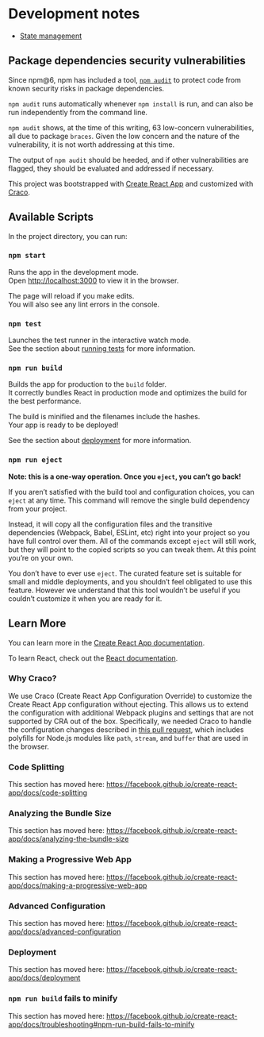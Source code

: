 # Development notes

- [State management](../src/state/README.md)

## Package dependencies security vulnerabilities

Since npm@6, npm has included a tool,
[`npm audit`](https://blog.npmjs.org/post/173719309445/npm-audit-identify-and-fix-insecure)
to protect code from known security risks in package dependencies.

`npm audit` runs automatically whenever `npm install` is run, and can also
be run independently from the command line.

`npm audit` shows, at the time of this writing, 63 low-concern
vulnerabilities, all due to package `braces`. Given the low concern and the
nature of the vulnerability, it is not worth addressing at this time.

The output of `npm audit` should be heeded, and if other vulnerabilities
are flagged, they should be evaluated and addressed if necessary.

This project was bootstrapped with [Create React App](https://github.com/facebook/create-react-app) and customized with [Craco](https://craco.js.org/docs/).

## Available Scripts

In the project directory, you can run:

### `npm start`

Runs the app in the development mode.<br>
Open [http://localhost:3000](http://localhost:3000) to view it in the browser.

The page will reload if you make edits.<br>
You will also see any lint errors in the console.

### `npm test`

Launches the test runner in the interactive watch mode.<br>
See the section about [running tests](https://facebook.github.io/create-react-app/docs/running-tests) for more information.

### `npm run build`

Builds the app for production to the `build` folder.<br>
It correctly bundles React in production mode and optimizes the build for the best performance.

The build is minified and the filenames include the hashes.<br>
Your app is ready to be deployed!

See the section about [deployment](https://facebook.github.io/create-react-app/docs/deployment) for more information.

### `npm run eject`

**Note: this is a one-way operation. Once you `eject`, you can’t go back!**

If you aren’t satisfied with the build tool and configuration choices, you can `eject` at any time. This command will remove the single build dependency from your project.

Instead, it will copy all the configuration files and the transitive dependencies (Webpack, Babel, ESLint, etc) right into your project so you have full control over them. All of the commands except `eject` will still work, but they will point to the copied scripts so you can tweak them. At this point you’re on your own.

You don’t have to ever use `eject`. The curated feature set is suitable for small and middle deployments, and you shouldn’t feel obligated to use this feature. However we understand that this tool wouldn’t be useful if you couldn’t customize it when you are ready for it.

## Learn More

You can learn more in the [Create React App documentation](https://facebook.github.io/create-react-app/docs/getting-started).

To learn React, check out the [React documentation](https://reactjs.org/).

### Why Craco?

We use Craco (Create React App Configuration Override) to customize the Create React App configuration without ejecting. This allows us to extend the configuration with additional Webpack plugins and settings that are not supported by CRA out of the box. Specifically, we needed Craco to handle the configuration changes described in [this pull request](https://github.com/pacificclimate/plan2adapt-v2/pull/258), which includes polyfills for Node.js modules like `path`, `stream`, and `buffer` that are used in the browser.

### Code Splitting

This section has moved here: https://facebook.github.io/create-react-app/docs/code-splitting

### Analyzing the Bundle Size

This section has moved here: https://facebook.github.io/create-react-app/docs/analyzing-the-bundle-size

### Making a Progressive Web App

This section has moved here: https://facebook.github.io/create-react-app/docs/making-a-progressive-web-app

### Advanced Configuration

This section has moved here: https://facebook.github.io/create-react-app/docs/advanced-configuration

### Deployment

This section has moved here: https://facebook.github.io/create-react-app/docs/deployment

### `npm run build` fails to minify

This section has moved here: https://facebook.github.io/create-react-app/docs/troubleshooting#npm-run-build-fails-to-minify
